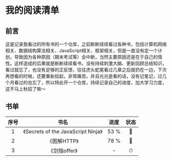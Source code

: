 # 我的阅读清单



## 前言

这是记录我看过的所有书的一个仓库，之前断断续续看过各种书，包括计算机网络相关、数据结构算法相关、JavaScript相关、框架相关，但是一直没有定一个计划，导致因为各种原因（期末考试等）会中断，当然主要原因还是在于自己的惰性。这样造成的后果就是断断续续看书，没有持续刺激大脑、更新回顾总结知识，看过就忘了，也没有足够的正反馈，往往虎头蛇尾看过几章之后就扔在一边，下次再想看的时候，还要重新拾起，非常痛苦。并且光光是看的话，没有记笔记，过几个月看过的也忘了，所以特此开一个仓库，持续记录自己的进度，加大学习力度，这不马上秋招了嘛～



## 书单

| 序号 |                书名                 | 进度 | 状态 |
| :--: | :---------------------------------: | :--: | :--: |
|  1   | 《Secrets of the JavaScript Ninja》 | 53 % |  🚧   |
|  2   |            《图解HTTP》             | 78 % |  🚧   |
|  3   |            《剑指offer》            |  -   |  ⏱   |